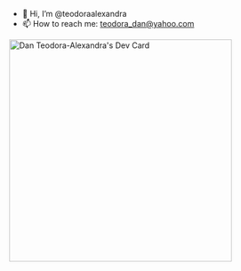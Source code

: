 - 👋 Hi, I’m @teodoraalexandra
- 📫 How to reach me: teodora_dan@yahoo.com

<a href="https://app.daily.dev/teodoraalexandra">
  <img src="https://api.daily.dev/devcards/fb4b36af2ec74b3d91c14b8fad701f3e.png?r=q43" width="400" alt="Dan Teodora-Alexandra's Dev Card"/>
</a>


